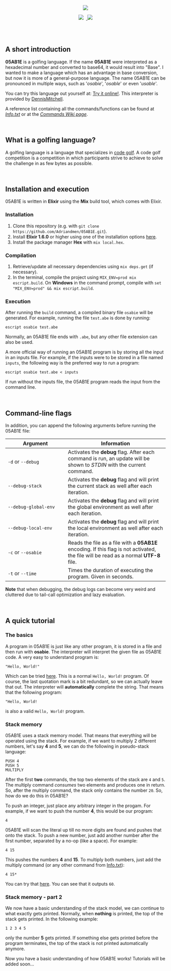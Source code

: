<p align="center"><a href="https://github.com/Adriandmen/05AB1E"><img src="https://i.stack.imgur.com/kUDMr.png"/></a></p>
<p align="center"><a href="https://travis-ci.org/Adriandmen/05AB1E"><img src="https://travis-ci.org/Adriandmen/05AB1E.svg?branch=master"/></a>&nbsp;&nbsp;<a href="https://codecov.io/gh/Adriandmen/05AB1E">
  <img src="https://codecov.io/gh/Adriandmen/05AB1E/branch/master/graph/badge.svg" />
</a></p>
<br>
<br>

## A short introduction

**05AB1E** is a golfing language. If the name **05AB1E** were interpreted as a hexadecimal number and converted to base64, it would result into "Base". I wanted to make a language which has an advantage in base conversion, but now it is more of a general-purpose language. The name 05AB1E can be pronounced in multiple ways, such as '_osabie_', '_osable_' or even '_usable_'.

You can try this language out yourself at: [Try it online!](http://05ab1e.tryitonline.net/). This interpreter is provided by [DennisMitchell](https://github.com/DennisMitchell).

A reference list containing all the commands/functions can be found at [_Info.txt_](https://github.com/Adriandmen/05AB1E/blob/master/docs/info.txt) or at the [_Commands Wiki page_](https://github.com/Adriandmen/05AB1E/wiki/Commands).

<br>

## What is a golfing language?

A golfing language is a language that specializes in [code golf](https://en.wikipedia.org/wiki/Code_golf). A code golf competition is a competition in which participants strive to achieve to solve the challenge in as few bytes as possible.

<br>

## Installation and execution

05AB1E is written in **Elixir** using the **Mix** build tool, which comes with Elixir.


### Installation

 1. Clone this repository (e.g. with `git clone https://github.com/Adriandmen/05AB1E.git`).
 2. Install **Elixir 1.6.0** or higher using one of the installation options [here](https://elixir-lang.org/install.html).
 3. Install the package manager **Hex** with `mix local.hex`.

### Compilation

 1. Retrieve/update all necessary dependencies using `mix deps.get` (if necessary).
 2. In the terminal, compile the project using `MIX_ENV=prod mix escript.build`. On **Windows** in the command prompt, compile with `set "MIX_ENV=prod" && mix escript.build`.
 
### Execution

After running the `build` command, a compiled binary file `osabie` will be generated. For example, running the file `test.abe` is done by running:
 
    escript osabie test.abe

Normally, an 05AB1E file ends with `.abe`, but any other file extension can also be used.

A more official way of running an 05AB1E program is by storing all the input in an inputs file. For example, if the inputs were to be stored in a file named `inputs`, the following way is the preferred way to run a program:

    escript osabie test.abe < inputs

If run without the inputs file, the 05AB1E program reads the input from the command line.

<br>

## Command-line flags

In addition, you can append the following arguments before running the 05AB1E file:

|&nbsp;&nbsp;&nbsp;&nbsp;&nbsp;&nbsp;&nbsp;&nbsp;&nbsp;&nbsp;&nbsp;Argument&nbsp;&nbsp;&nbsp;&nbsp;&nbsp;&nbsp;&nbsp;&nbsp;&nbsp;&nbsp;&nbsp;|Information|
|--------|-----------|
|`-d` or `--debug`|Activates the **debug** flag. After each command is run, an update will be shown to _STDIN_ with the current command. |
|`--debug-stack` | Activates the **debug** flag and will print the current stack as well after each iteration. |
|`--debug-global-env` | Activates the **debug** flag and will print the global environment as well after each iteration. |
|`--debug-local-env` | Activates the **debug** flag and will print the local environment as well after each iteration. |
|`-c` or `--osabie`|Reads the file as a file with a **05AB1E** encoding. If this flag is not activated, the file will be read as a normal **UTF-8** file.| 
|`-t` or `--time`|Times the duration of executing the program. Given in seconds.|

**Note** that when debugging, the debug logs can become very weird and cluttered due to tail-call optimization and lazy evaluation.

<br>
  
## A quick tutorial

### The basics

A program in 05AB1E is just like any other program, it is stored in a file and then run with **osabie**. The interpreter will interpret the given file as 05AB1E code. A very easy to understand program is:

    "Hello, World!"

Which can be tried [here](http://05ab1e.tryitonline.net/#code=IkhlbGxvLCBXb3JsZCEi&input=). This is a normal `Hello, World!` program. Of course, the last quotation mark is a bit redundant, so we can actually leave that out. The interpreter will **automatically** complete the string. That means that the following program:

    "Hello, World!

is also a valid `Hello, World!` program.

### Stack memory

05AB1E uses a stack memory model. That means that everything will be operated using the stack. For example, if we want to multiply 2 different numbers, let's say **4** and **5**, we can do the following in pseudo-stack language:

    PUSH 4
    PUSH 5
    MULTIPLY

After the first **two** commands, the top two elements of the stack are `4` and `5`. The multiply command _consumes_ two elements and produces one in return. So, after the multiply command, the stack only contains the number `20`. So, how do we do this in 05AB1E?

To push an integer, just place any arbitrary integer in the progam. For example, if we want to push the number **4**, this would be our program:

    4

05AB1E will scan the literal up till no more digits are found and pushes that onto the stack. To push a new number, just add another number after the first number, separated by a no-op (like a space). For example:

    4 15

This pushes the numbers **4** and **15**. To multiply both numbers, just add the multiply command (or any other command from [Info.txt](https://github.com/Adriandmen/05AB1E/blob/master/docs/info.txt)):

    4 15*

You can try that [here](http://05ab1e.tryitonline.net/#code=NCAxNSo&input=). You can see that it outputs `60`.

### Stack memory - part 2

We now have a basic understanding of the stack model, we can continue to what exactly gets printed. Normally, when **nothing** is printed, the top of the stack gets printed. In the following example:

    1 2 3 4 5

only the number **5** gets printed. If something else gets printed before the program terminates, the top of the stack is not printed automatically anymore.

Now you have a basic understanding of how 05AB1E works! Tutorials will be added soon...

<br>


